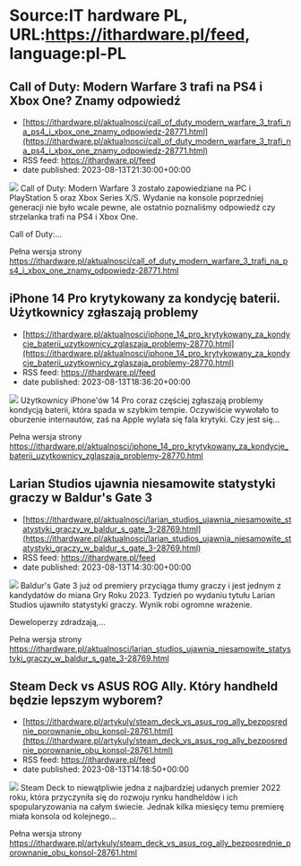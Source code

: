 # Source:IT hardware PL, URL:https://ithardware.pl/feed, language:pl-PL

## Call of Duty: Modern Warfare 3 trafi na PS4 i Xbox One? Znamy odpowiedź
 - [https://ithardware.pl/aktualnosci/call_of_duty_modern_warfare_3_trafi_na_ps4_i_xbox_one_znamy_odpowiedz-28771.html](https://ithardware.pl/aktualnosci/call_of_duty_modern_warfare_3_trafi_na_ps4_i_xbox_one_znamy_odpowiedz-28771.html)
 - RSS feed: https://ithardware.pl/feed
 - date published: 2023-08-13T21:30:00+00:00

<img src="https://ithardware.pl/artykuly/min/28771_1.jpg" />            Call of Duty: Modern Warfare 3 zostało zapowiedziane na PC i PlayStation 5 oraz Xbox Series X/S. Wydanie na konsole poprzedniej generacji nie było wcale pewne, ale ostatnio poznaliśmy odpowiedź czy strzelanka trafi na PS4 i Xbox One.

Call of Duty:...
            <p>Pełna wersja strony <a href="https://ithardware.pl/aktualnosci/call_of_duty_modern_warfare_3_trafi_na_ps4_i_xbox_one_znamy_odpowiedz-28771.html">https://ithardware.pl/aktualnosci/call_of_duty_modern_warfare_3_trafi_na_ps4_i_xbox_one_znamy_odpowiedz-28771.html</a></p>

## iPhone 14 Pro krytykowany za kondycję baterii. Użytkownicy zgłaszają problemy
 - [https://ithardware.pl/aktualnosci/iphone_14_pro_krytykowany_za_kondycje_baterii_uzytkownicy_zglaszaja_problemy-28770.html](https://ithardware.pl/aktualnosci/iphone_14_pro_krytykowany_za_kondycje_baterii_uzytkownicy_zglaszaja_problemy-28770.html)
 - RSS feed: https://ithardware.pl/feed
 - date published: 2023-08-13T18:36:20+00:00

<img src="https://ithardware.pl/artykuly/min/28770_1.jpg" />            Użytkownicy iPhone'&oacute;w 14 Pro coraz częściej zgłaszają problemy kondycją baterii, kt&oacute;ra spada&nbsp;w szybkim tempie. Oczywiście wywołało to oburzenie internaut&oacute;w, zaś na Apple wylała się fala krytyki. Czy jest się...
            <p>Pełna wersja strony <a href="https://ithardware.pl/aktualnosci/iphone_14_pro_krytykowany_za_kondycje_baterii_uzytkownicy_zglaszaja_problemy-28770.html">https://ithardware.pl/aktualnosci/iphone_14_pro_krytykowany_za_kondycje_baterii_uzytkownicy_zglaszaja_problemy-28770.html</a></p>

## Larian Studios ujawnia niesamowite statystyki graczy w Baldur's Gate 3
 - [https://ithardware.pl/aktualnosci/larian_studios_ujawnia_niesamowite_statystyki_graczy_w_baldur_s_gate_3-28769.html](https://ithardware.pl/aktualnosci/larian_studios_ujawnia_niesamowite_statystyki_graczy_w_baldur_s_gate_3-28769.html)
 - RSS feed: https://ithardware.pl/feed
 - date published: 2023-08-13T14:30:00+00:00

<img src="https://ithardware.pl/artykuly/min/28769_1.jpg" />            Baldur's Gate 3 już od premiery przyciąga tłumy graczy i jest jednym z kandydat&oacute;w do miana Gry Roku 2023. Tydzień po wydaniu tytułu&nbsp;Larian Studios ujawniło statystyki graczy. Wynik robi ogromne wrażenie.

Deweloperzy zdradzają,...
            <p>Pełna wersja strony <a href="https://ithardware.pl/aktualnosci/larian_studios_ujawnia_niesamowite_statystyki_graczy_w_baldur_s_gate_3-28769.html">https://ithardware.pl/aktualnosci/larian_studios_ujawnia_niesamowite_statystyki_graczy_w_baldur_s_gate_3-28769.html</a></p>

## Steam Deck vs ASUS ROG Ally. Który handheld będzie lepszym wyborem?
 - [https://ithardware.pl/artykuly/steam_deck_vs_asus_rog_ally_bezposrednie_porownanie_obu_konsol-28761.html](https://ithardware.pl/artykuly/steam_deck_vs_asus_rog_ally_bezposrednie_porownanie_obu_konsol-28761.html)
 - RSS feed: https://ithardware.pl/feed
 - date published: 2023-08-13T14:18:50+00:00

<img src="https://ithardware.pl/artykuly/min/28761_1.jpg" />            Steam Deck to niewątpliwie jedna z najbardziej udanych premier 2022 roku, kt&oacute;ra przyczyniła się do rozwoju rynku handheld&oacute;w i ich spopularyzowania na całym świecie. Jednak kilka miesięcy temu premierę miała konsola od kolejnego...
            <p>Pełna wersja strony <a href="https://ithardware.pl/artykuly/steam_deck_vs_asus_rog_ally_bezposrednie_porownanie_obu_konsol-28761.html">https://ithardware.pl/artykuly/steam_deck_vs_asus_rog_ally_bezposrednie_porownanie_obu_konsol-28761.html</a></p>


